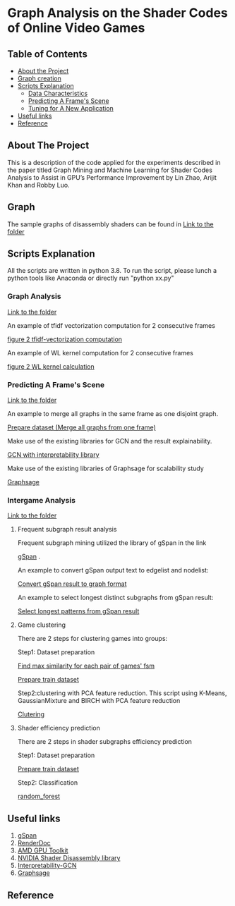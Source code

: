 # Graph Analysis on the Shader Codes of Online Video Games 
<!-- TABLE OF CONTENTS -->
## Table of Contents

* [About the Project](#about-the-project)
* [Graph creation](#Graph-creation)
* [Scripts Explanation](#Scripts-Explanation)
  * [Data Characteristics ](#Graph-Analysis)
  * [Predicting A Frame's Scene](#Single-game)
  * [Tuning for A New Application ](#Inter-game)
* [Useful links](#Useful-linkes)
* [Reference](#Reference)



<!-- ABOUT THE PROJECT -->
## About The Project
This is a description of the code applied for the experiments described in the paper titled Graph Mining and Machine Learning for Shader Codes Analysis to Assist in GPU’s Performance Improvement by Lin Zhao, Arijit Khan and Robby Luo. 

<!-- Graph creation -->
## Graph  
The sample graphs of disassembly shaders can be found in  [Link to the folder](sample_graph/)


<!-- Scripts Explanation -->
## Scripts Explanation

All the scripts are written in python 3.8. To run the script, please lunch a python tools like Anaconda or directly run "python xx.py" 

###  Graph Analysis 
[Link to the folder](Graph_Analysis/)

An example of tfidf vectorization computation for 2 consecutive frames

[figure 2 tfidf-vectorization computation](Graph_Analysis/tfid_vector_2consecutiveFrame_FS.py)

An example of WL kernel computation for 2 consecutive frames

[figure 2 WL kernel calculation](Graph_Analysis/WL_kernel_2consecutiveFrame_FS.py)


### Predicting A Frame's Scene
[Link to the folder](Single_Game/)

An example to merge all graphs in the same frame as one disjoint graph. 

[Prepare dataset (Merge all graphs from one frame)](Single_Game/merge_allgraph_into1_perframe_GTA5_cs_hs_ls.py)

Make use of the existing libraries for GCN and the result explainability.   
   
[GCN with interpretability library](https://github.com/tsKenneth/interpretable-graph-classification)

Make use of the existing libraries of Graphsage for scalability study

[Graphsage](https://github.com/diningphil/gnn-comparison)
	
### Intergame Analysis
[Link to the folder](Inter_Game/)

1. Frequent subgraph result analysis 

   Frequent subgraph mining utilized the library of gSpan in the link 
   
   [gSpan](https://github.com/betterenvi/gSpan) . 

   An example to convert gSpan output text to edgelist and nodelist: 
    
   [Convert gSpan result to graph format](Inter_Game/convert_fsm_file_to_edgelist_hash.py)

   An example to select longest distinct subgraphs from gSpan result: 
    
   [Select longest patterns from gSpan result ](Inter_Game/select_distinct_subgraph_labelgame.py)

2. Game clustering 
	
   There are 2 steps for clustering games into groups:

   Step1: Dataset preparation 
    
	[Find max similarity for each pair of games' fsm](Inter_Game/WL_kernel_inter_game_fsm.py)
   
  	[Prepare train dataset](Inter_Game/prepare_dataset_clustering.py)


   Step2:clustering with PCA feature reduction. This script using K-Means, GaussianMixture and BIRCH with PCA feature reduction
    
	[Clutering](Inter_Game/Kmeans_PCA.py)
	

3. Shader efficiency prediction

    There are 2 steps in shader subgraphs efficiency prediction 

    Step1: Dataset preparation

	[Prepare train dataset](Inter_Game/prepare_dataset_predict_efficiency_select_distinct_hw_used_in_shader.py)
	
    Step2: Classification  
    
	[random_forest](Inter_Game/random_forest_crossValidation.py)

    

<!-- Useful linkes -->
## Useful links
1. [gSpan](https://github.com/betterenvi/gSpan)
2. [RenderDoc](https://renderdoc.org/)
3. [AMD GPU Toolkit](https://gpuopen.com/introducing-radeon-developer-tool-suite/})
4. [NVIDIA Shader Disassembly library](https://developer.nvidia.com/shader-disasm)
5. [Interpretability-GCN](https://github.com/tsKenneth/interpretable-graph-classification)
6. [Graphsage](https://github.com/diningphil/gnn-comparison)



<!-- Reference -->
## Reference

